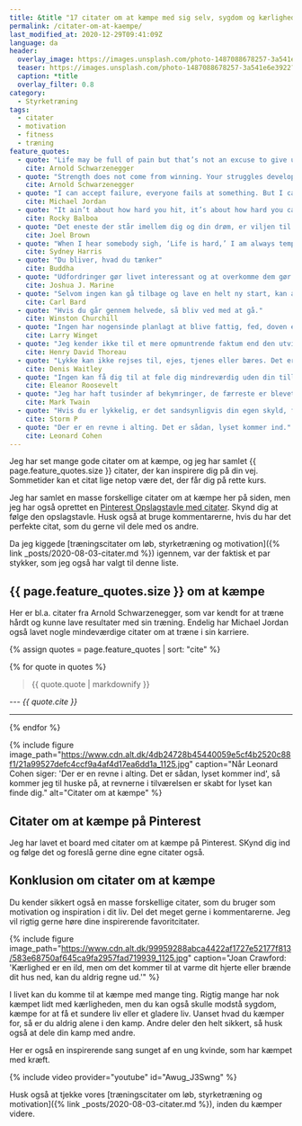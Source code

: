 ```yaml
---
title: &title "17 citater om at kæmpe med sig selv, sygdom og kærlighed"
permalink: /citater-om-at-kaempe/
last_modified_at: 2020-12-29T09:41:09Z
language: da
header:
  overlay_image: https://images.unsplash.com/photo-1487088678257-3a541e6e3922?ixlib=rb-1.2.1&ixid=eyJhcHBfaWQiOjEyMDd9&auto=format&fit=crop&w=2167&q=80
  teaser: https://images.unsplash.com/photo-1487088678257-3a541e6e3922?ixlib=rb-1.2.1&ixid=eyJhcHBfaWQiOjEyMDd9&auto=format&fit=crop&w=400&q=80
  caption: *title
  overlay_filter: 0.8
category:
  - Styrketræning
tags:
  - citater
  - motivation
  - fitness
  - træning
feature_quotes:
  - quote: "Life may be full of pain but that’s not an excuse to give up."
    cite: Arnold Schwarzenegger
  - quote: "Strength does not come from winning. Your struggles develop your strengths. When you go through hardships and decide not to surrender, that is strength."
    cite: Arnold Schwarzenegger
  - quote: "I can accept failure, everyone fails at something. But I can’t accept not trying."
    cite: Michael Jordan
  - quote: "It ain’t about how hard you hit, it’s about how hard you can get hit, and keep moving forward."
    cite: Rocky Balboa
  - quote: "Det eneste der står imellem dig og din drøm, er viljen til at forsøge og troen på, at det rent faktisk er muligt."
    cite: Joel Brown
  - quote: "When I hear somebody sigh, ‘Life is hard,’ I am always tempted to ask, ‘Compared to what?’"
    cite: Sydney Harris
  - quote: "Du bliver, hvad du tænker"
    cite: Buddha
  - quote: "Udfordringer gør livet interessant og at overkomme dem gør livet meningsfuldt."
    cite: Joshua J. Marine
  - quote: "Selvom ingen kan gå tilbage og lave en helt ny start, kan alle starte nu og lave en helt ny ende."
    cite: Carl Bard
  - quote: "Hvis du går gennem helvede, så bliv ved med at gå."
    cite: Winston Churchill
  - quote: "Ingen har nogensinde planlagt at blive fattig, fed, doven eller dum. De ting sker, når man ikke har en plan."
    cite: Larry Winget
  - quote: "Jeg kender ikke til et mere opmuntrende faktum end den utvivlsomme evne mennesket har til at løfte sit liv ved bevidst bestræbelse."
    cite: Henry David Thoreau
  - quote: "Lykke kan ikke rejses til, ejes, tjenes eller bæres. Det er den spirituelle erfaring, der ligger i at leve hvert minut med kærlighed, ynde og taknemmelighed."
    cite: Denis Waitley
  - quote: "Ingen kan få dig til at føle dig mindreværdig uden din tilladelse."
    cite: Eleanor Roosevelt
  - quote: "Jeg har haft tusinder af bekymringer, de færreste er blevet til noget."
    cite: Mark Twain
  - quote: "Hvis du er lykkelig, er det sandsynligvis din egen skyld, for der er masser af ting i verden at være ulykkelig over."
    cite: Storm P
  - quote: "Der er en revne i alting. Det er sådan, lyset kommer ind."
    cite: Leonard Cohen
---
```


Jeg har set mange gode citater om at kæmpe, og jeg har samlet {{ page.feature_quotes.size }} citater, der kan inspirere dig på din vej. Sommetider kan et citat lige netop være det, der får dig på rette kurs. 

Jeg har samlet en masse forskellige citater om at kæmpe her på siden, men jeg har også oprettet en [Pinterest Opslagstavle med citater](https://pin.it/6VHPDcC). Skynd dig at følge den opslagstavle. Husk også at bruge kommentarerne, hvis du har det perfekte citat, som du gerne vil dele med os andre.

Da jeg kiggede [træningscitater om løb, styrketræning og motivation]({% link _posts/2020-08-03-citater.md %}) igennem, var der faktisk et par stykker, som jeg også har valgt til denne liste.

## {{ page.feature_quotes.size }} om at kæmpe

Her er bl.a. citater fra Arnold Schwarzenegger, som var kendt for at træne hårdt og kunne lave resultater med sin træning. Endelig har Michael Jordan også lavet nogle mindeværdige citater om at træne i sin karriere.

{% assign quotes = page.feature_quotes | sort: "cite" %}

{% for quote in quotes %}
> {{ quote.quote | markdownify }}

--- <cite>{{ quote.cite }}</cite>

***
{% endfor %}

{% include figure image_path="https://www.cdn.alt.dk/4db24728b45440059e5cf4b2520c88f1/21a99527defc4ccf9a4af4d17ea6dd1a_1125.jpg" caption="Når Leonard Cohen siger: 'Der er en revne i alting. Det er sådan, lyset kommer ind', så kommer jeg til huske på, at revnerne i tilværelsen er skabt for lyset kan finde dig." alt="Citater om at kæmpe" %}

## Citater om at kæmpe på Pinterest

Jeg har lavet et board med citater om at kæmpe på Pinterest. SKynd dig ind og følge det og foreslå gerne dine egne citater også.

<a data-pin-do="embedBoard" data-pin-lang="da" data-pin-board-width="600" data-pin-scale-height="400" data-pin-scale-width="115" href="https://www.pinterest.dk/motionsplan/tr%25C3%25A6ningscitater-citater-om-tr%25C3%25A6ning-og-motivation/"></a>
<script async defer src="//assets.pinterest.com/js/pinit.js"></script>

## Konklusion om citater om at kæmpe

Du kender sikkert også en masse forskellige citater, som du bruger som motivation og inspiration i dit liv. Del det meget gerne i kommentarerne. Jeg vil rigtig gerne høre dine inspirerende favoritcitater.

{% include figure image_path="https://www.cdn.alt.dk/99959288abca4422af1727e52177f813/583e68750af645ca9fa2957fad719939_1125.jpg" caption="Joan Crawford: 'Kærlighed er en ild, men om det kommer til at varme dit hjerte eller brænde dit hus ned, kan du aldrig regne ud.'" %}

I livet kan du komme til at kæmpe med mange ting. Rigtig mange har nok kæmpet lidt med kærligheden, men du kan også skulle modstå sygdom, kæmpe for at få et sundere liv eller et gladere liv. Uanset hvad du kæmper for, så er du aldrig alene i den kamp. Andre deler den helt sikkert, så husk også at dele din kamp med andre.

Her er også en inspirerende sang sunget af en ung kvinde, som har kæmpet med kræft.

{% include video provider="youtube" id="Awug_J3Swng" %}

Husk også at tjekke vores [træningscitater om løb, styrketræning og motivation]({% link _posts/2020-08-03-citater.md %}), inden du kæmper videre.
